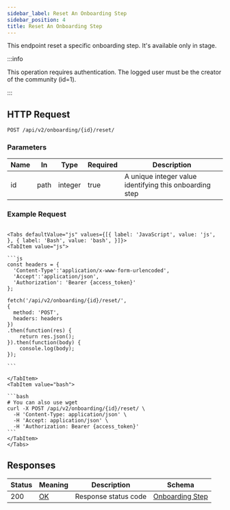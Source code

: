 ```yaml
---
sidebar_label: Reset An Onboarding Step
sidebar_position: 4
title: Reset An Onboarding Step
---
```


This endpoint reset a specific onboarding step.
It's available only in stage. 

:::info

This operation requires authentication. The logged user must be the creator of the community (id=1).

:::

## HTTP Request

`POST /api/v2/onboarding/{id}/reset/`

### Parameters

| Name       | In    | Type    | Required | Description                                                                                                                                     |
|------------|-------|---------|----------|-------------------------------------------------------------------------------------------------------------------------------------------------|
| id         | path  | integer | true     | A unique integer value identifying this onboarding step                                                                                         |

### Example Request

````mdx-code-block

<Tabs defaultValue="js" values={[{ label: 'JavaScript', value: 'js', }, { label: 'Bash', value: 'bash', }]}>
<TabItem value="js">

```js
const headers = {
  'Content-Type':'application/x-www-form-urlencoded',
  'Accept':'application/json',
  'Authorization': 'Bearer {access_token}'
};

fetch('/api/v2/onboarding/{id}/reset/',
{
  method: 'POST',
  headers: headers
})
.then(function(res) {
    return res.json();
}).then(function(body) {
    console.log(body);
});

```

</TabItem>
<TabItem value="bash">

```bash
# You can also use wget
curl -X POST /api/v2/onboarding/{id}/reset/ \
  -H 'Content-Type: application/json' \
  -H 'Accept: application/json' \
  -H 'Authorization: Bearer {access_token}'
```
</TabItem>
</Tabs>
````

## Responses

| Status | Meaning                                                 | Description          | Schema                                                           |
|--------|---------------------------------------------------------|----------------------|------------------------------------------------------------------|
| 200    | [OK](https://tools.ietf.org/html/rfc7231#section-6.3.1) | Response status code | [Onboarding Step](/docs/apireference/v2/schemas/onboarding_step) |
